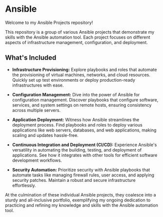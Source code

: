 # Ansible

Welcome to my Ansible Projects repository! 


This repository is a group of various Ansible projects that demonstrate my skills with the Ansible automation tool. Each project focuses on different aspects of infrastructure management, configuration, and deployment.



## What's Included

- **Infrastructure Provisioning:** Explore playbooks and roles that automate the provisioning of virtual machines, networks, and cloud resources. Quickly set up test environments or deploy production-ready infrastructures with ease.

- **Configuration Management:** Dive into the power of Ansible for configuration management. Discover playbooks that configure software, services, and system settings on remote hosts, ensuring consistency across multiple servers.

- **Application Deployment:** Witness how Ansible streamlines the deployment process. Find playbooks and roles to deploy various applications like web servers, databases, and web applications, making scaling and updates hassle-free.

- **Continuous Integration and Deployment (CI/CD):** Experience Ansible's versatility in automating the building, testing, and deployment of applications. See how it integrates with other tools for efficient software development workflows.

- **Security Automation:** Prioritize security with Ansible playbooks that automate tasks like managing firewall rules, user access, and applying security patches. Maintain a robust and secure infrastructure effortlessly.


At the culmination of these individual Ansible projects, they coalesce into a sturdy and all-inclusive portfolio, exemplifying my ongoing dedication to practicing and refining my knowledge and skills with the Ansible automation tool.
